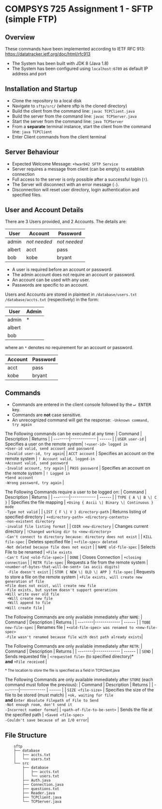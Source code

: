 # COMPSYS 725 Assignment 1 - SFTP (simple FTP)

## Overview

These commands have been implemented according to IETF RFC 913:
https://datatracker.ietf.org/doc/html/rfc913
* The System has been built with JDK 8 (Java 1.8)
* The System has been configured using `localhost:6789` as default IP address and port

## Installation and Startup

* Clone the repository to a local disk
* Navigate to `sftp/src/` (where sftp is the cloned directory)
* Build the client from the command line: `javac TCPClient.java`
* Build the server from the command line: `javac TCPServer.java`
* Start the server from the command line: `java TCPServer`
* From a **separate** terminal instance, start the client from the command line: `java TCPClient`
* Enter Client commands from the client terminal

## Server Behaviour
* Expected Welcome Message: `+hwar042 SFTP Service`
* Server requires a message from client (can be empty) to establish connection
* Full access to the server is only possible after a successful login (`!`).
* The Server will disconnect with an error message (`-`).
* Disconnection will reset user directory, login authentication and specified files.

## User and Account Details

There are 3 Users provided, and 2 Accounts. The details are:

| User   | Account     | Password     |
| -----  |---------    | --------     |
| admin  |*not needed* | *not needed* |
| albert | acct        | pass         |
| bob    | kobe        | bryant       |

* A user is required before an account or password.
* The admin account does not require an account or password.
* An account can be used with any user.
* Passwords are specific to an account.

Users and Accounts are stored in plaintext in `/database/users.txt` `/database/accts.txt` (respectively) in the form:

| User   | Admin  |
| -----  |------- |
| admin  | * |
| albert | |
| bob | |

where an `*` denotes no requirement for an account or password.

| Account   | Password  |
| -----  |------- |
| acct | pass |
| kobe | bryant |

## Commands
* Commands are entered in the client console followed by the <kbd>↵ ENTER</kbd> key.
* Commands are **not** case sensitive.
* An unrecognized command will get the response: `-Unknown command, try again`

The Following commands can be executed at any time:
| Command | Description   | Returns  |
| --------|-------------  | ------   |
| `USER user-id`  | Specifies a user on the remote system| `!<user-id> logged in`</br> `+User-id valid, send account and password` </br> `-Invalid user-id, try again`|
| `ACCT account`  | Specifies an account on the remote system |   `! Account valid, logged-in` </br> `+Account valid, send password` </br>  `-Invalid account, try again` |
| `PASS password`  | Specifies an account on the remote system |   `! Logged in` </br> `+Send account` </br>  `-Wrong password, try again` |

The Following Commands require a user to be logged on:
| Command | Description   | Returns  |
| --------|-------------  | ------   |
| `TYPE { A \| B \| C }`  | Specifies the file mapping    |   `+Using { Ascii \| Binary \| Continuous } mode`  </br>  `-Type not valid` |
| `LIST { F \| V } directory-path`  | Returns listing of specified directory     |    `+<directory-path> <directory-contents>` </br> `-non-existent directory` </br>   `-invalid file listing format` |
| `CDIR new-directory`  | Changes current directory  |    `!Changed working dir to <new-directory>` </br> `-Can't connect to directory because: directory does not exist` |
| `KILL file-spec`  | Deletes specified file   |    `+<file-spec> deleted` </br>  `-Not deleted because file does not exist`  |
| `NAME old-file-spec`  | Selects File to be renamed      |    `+File exists` </br>    `-Can't find <old-file-spec>` |
| `DONE`  | Closes Connection |    `+closing connection`  |
| `RETR file-spec`  | Requests a file from the remote system |    `<number-of-bytes-that-will-be-sent> (as ascii digits)` </br> ` -File doesn't exist`   |
| `STOR { NEW \| OLD \| APP } file-spec`  | Requests to store a file on the remote system |  `+File exists, will create new generation of file` </br> `+File does not exist, will create new file` </br> `-File exists, but system doesn't support generations` </br> `+Will write over old file` </br> ` +Will create new file` </br> ` +Will append to file` </br> `+Will create file` |

The Following Commands are only available immediately after `NAME`:
| Command | Description   | Returns  |
| --------|-------------  | ------   |
| `TOBE new-file-spec` | Renames file | `+<old-file-spec> was renamed to <new-file-spec>` </br> `-File wasn't renamed because file with dest path already exists`|

The Following Commands are only available immediately after `RETR`:
| Command | Description   | Returns  |
| --------|-------------  | ------   |
| `SEND` | Sends requested file | `<requested file>` (to specified directory)* </br> **and** `+File received` |

<sub>\* The location to store the file is specified as a field in TCPClient.java<sub>
 
The Following Commands are only available immediately after `STORE` (each command must follow the previous):
| Command | Description   | Returns  |
| --------|-------------  | ------   |
| `SIZE <file-size>` | Specifies the size of the file to be stored (must match) | `+ok, waiting for file` </br> **and** `Enter Absolute Filepath of File to Send` </br> `-Not enough room, don't send it` </br> `-Incorrect number format`|
 | `<path-of-file-to-be-sent>` | Sends the file at the specified path | `+Saved <file-spec>` </br> `-Couldn't save because of an I/O error`|

## File Structure
```
    sftp
    ├── database
    │   ├── accts.txt
    │   └── users.txt
    └── src
        ├── database
        │   ├── accts.txt
        │   └── users.txt
        ├── Auth.java
        ├── Connection.java
        ├── questions.txt
        ├── Reader.java
        ├── TCPClient.java
        └── TCPServer.java

```
